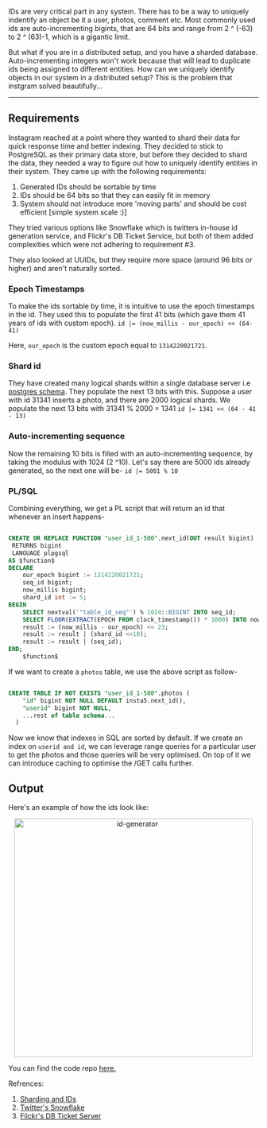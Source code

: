 IDs are very critical part in any system. There has to be a way to uniquely indentify an object be it a user, photos, comment etc. Most commonly used ids are auto-incrementing bigints, that are 64 bits and range from 
2 ^ (-63) to 2 ^ (63)-1, which is a gigantic limit. 

But what if you are in a distributed setup, and you have a sharded database. Auto-incrementing integers won't work because that will lead to duplicate ids being assigned to different entities. How can we uniquely identify objects in our system in a distributed setup? This is the problem that instgram solved beautifully...

<hr>

## Requirements

Instagram reached at a point where they wanted to shard their data for quick response time and better indexing. They decided to stick to PostgreSQL as their primary data store, but before they decided to shard the data, they needed a way to figure out how to uniquely identify entities in their system. They came up with the following requirements:

1. Generated IDs should be sortable by time
2. IDs should be 64 bits so that they can easily fit in memory
3. System should not introduce more 'moving parts' and should be cost efficient [simple system scale :)]

They tried various options like Snowflake which is twitters in-house id generation service, and Flickr's DB Ticket Service, but both of them added complexities which were not adhering to requirement #3.

They also looked at UUIDs, but they require more space (around 96 bits or higher) and aren't naturally sorted.

### Epoch Timestamps

To make the ids sortable by time, it is intuitive to use the epoch timestamps in the id. They used this to populate the first 41 bits (which gave them 41 years of ids with custom epoch).
    `id |= (now_millis - our_epoch) << (64-41)`

Here, `our_epoch` is the custom epoch equal to `1314220021721`.

### Shard id

They have created many logical shards within a single database server i.e [postgres schema](https://hasura.io/learn/database/postgresql/core-concepts/1-postgresql-schema/#:~:text=Schema%20is%20a%20collection%20of,different%20features%20into%20different%20schemas.). They populate the next 13 bits with this. Suppose a user with id 31341 inserts a photo, and there are 2000 logical shards. We populate the next 13 bits with 31341 % 2000 = 1341
    `id |= 1341 << (64 - 41 - 13)`

### Auto-incrementing sequence

Now the remaining 10 bits is filled with an auto-incrementing sequence, by taking the modulus with 1024 (2 ^10). Let's say there are 5000 ids already generated, so the next one will be-
    `id |= 5001 % 10`

### PL/SQL

Combining everything, we get a PL script that will return an id that whenever an insert happens-

```sql

CREATE OR REPLACE FUNCTION "user_id_1-500".next_id(OUT result bigint)
 RETURNS bigint
 LANGUAGE plpgsql
AS $function$
DECLARE
    our_epoch bigint := 1314220021721;
    seq_id bigint;
    now_millis bigint;
    shard_id int := 5;
BEGIN
    SELECT nextval('"table_id_seq"') % 1024::BIGINT INTO seq_id;
    SELECT FLOOR(EXTRACT(EPOCH FROM clock_timestamp()) * 1000) INTO now_millis;
    result := (now_millis - our_epoch) << 23;
    result := result | (shard_id <<10);
    result := result | (seq_id);
END;
    $function$
```

If we want to create a `photos` table, we use the above script as follow-

```sql

CREATE TABLE IF NOT EXISTS "user_id_1-500".photos (
    "id" bigint NOT NULL DEFAULT insta5.next_id(),
    "userid" bigint NOT NULL,
    ...rest of table schema...
  )
```

Now we know that indexes in SQL are sorted by default. If we create an index on `userid and id`, we can leverage range queries for a particular user to get the photos and those queries will be very optimised. On top of it we can introduce caching to optimise the /GET calls further. 

## Output

Here's an example of how the ids look like:
<p align="center">
    <img src="https://user-images.githubusercontent.com/12581295/205492187-4ef1700d-1823-4f10-a9e3-24bdd6b535b8.png"
    alt="id-generator" height=480 width=480/>
</p>

You can find the code repo [here.](https://github.com/shivamsri07/id-generation/tree/main)

Refrences:
1. [Sharding and IDs](https://instagram-engineering.com/sharding-ids-at-instagram-1cf5a71e5a5c)
2. [Twitter's Snowflake](https://blog.twitter.com/engineering/en_us/a/2010/announcing-snowflake)
3. [Flickr's DB Ticket Server](https://code.flickr.net/2010/02/08/ticket-servers-distributed-unique-primary-keys-on-the-cheap/)
